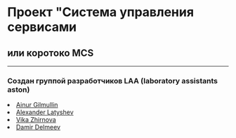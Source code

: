 # Проект "Система управления сервисами

## или коротоко MCS

_________

### Создан группой разработчиков LAA (laboratory assistants aston)

<li> <a href="https://github.com/BoemBB" target="_blank">Ainur Gilmullin</a></li>
<li> <a href="https://github.com/imposya" target="_blank">Alexander Latyshev</a></li>
<li> <a href="https://github.com/vikazhirnova1994" target="_blank">Vika Zhirnova</a></li>
<li> <a href="https://github.com/DamirDelmeev" target="_blank">Damir Delmeev</a></li>
